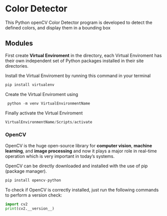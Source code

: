 
# Color Detector
This Python openCV Color Detector program is developed to detect the defined colors, and display them in a bounding box

## Modules
First create **Virtual Enviroment** in the directory, each Virtual Enviroment has their own independent set of Python packages installed in their site directories.

Install the Virtual Enviroment by running this command in your terminal
```py
pip install virtualenv
```

Create the Virtual Enviroment using
```py
 python -m venv VirtualEnvironmentName
```

Finally activate the Virtual Enviroment
```py
VirtualEnvironmentName/Scripts/activate
```

### OpenCV
OpenCV is the huge open-source library for **computer vision**, **machine learning**, and **image processing** and now it plays a major role in real-time operation which is very important in today’s systems.

OpenCV can be directly downloaded and installed with the use of pip (package manager).
```py
pip install opencv-python
```

To check if OpenCV is correctly installed, just run the following commands to perform a version check:
```py
import cv2
print(cv2.__version__)
```




